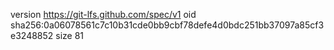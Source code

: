 version https://git-lfs.github.com/spec/v1
oid sha256:0a06078561c7c10b31cde0bb9cbf78defe4d0bdc251bb37097a85cf3e3248852
size 81
